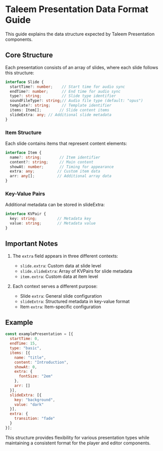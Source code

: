 # Taleem Presentation Data Format Guide

This guide explains the data structure expected by Taleem Presentation components.

## Core Structure

Each presentation consists of an array of slides, where each slide follows this structure:

```typescript
interface Slide {
  startTime?: number;    // Start time for audio sync
  endTime?: number;      // End time for audio sync
  type?: string;         // Slide type identifier
  soundFileType?: string;// Audio file type (default: "opus")
  template?: string;     // Template identifier
  items: Item[];        // Slide content items
  slideExtra: any; // Additional slide metadata
}
```

### Item Structure

Each slide contains items that represent content elements:

```typescript
interface Item {
  name?: string;        // Item identifier
  content?: string;     // Main content
  showAt: number;       // Timing for appearance
  extra: any;          // Custom item data
  arr: any[];          // Additional array data
}
```

### Key-Value Pairs

Additional metadata can be stored in slideExtra:

```typescript
interface KVPair {
  key: string;         // Metadata key
  value: string;       // Metadata value
}
```

## Important Notes

1. The `extra` field appears in three different contexts:
   - `slide.extra`: Custom data at slide level
   - `slide.slideExtra`: Array of KVPairs for slide metadata
   - `item.extra`: Custom data at item level

2. Each context serves a different purpose:
   - Slide `extra`: General slide configuration
   - `slideExtra`: Structured metadata in key-value format
   - Item `extra`: Item-specific configuration

## Example

```javascript
const examplePresentation = [{
  startTime: 0,
  endTime: 15,
  type: "basic",
  items: [{
    name: "title",
    content: "Introduction",
    showAt: 0,
    extra: {
      fontSize: "2em"
    },
    arr: []
  }],
  slideExtra: [{
    key: "background",
    value: "dark"
  }],
  extra: {
    transition: "fade"
  }
}];
```

This structure provides flexibility for various presentation types while maintaining a consistent format for the player and editor components.
